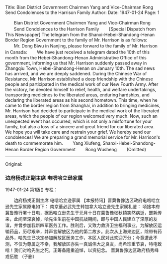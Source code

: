 Title: Bian District Government Chairmen Yang and Vice-Chairman Rong Send Condolences to the Harrison Family
Author:
Date: 1947-01-24
Page: 1

　　Bian District Government Chairmen Yang and Vice-Chairman Rong
　　Send Condolences to the Harrison Family
　　[Special Dispatch from This Newspaper] The telegram from the Shanxi-Hebei-Shandong-Henan Border Region Government to the family of Mr. Harrison is as follows:
　　Mr. Dong Biwu in Nanjing, please forward to the family of Mr. Harrison in Canada:
　　We have just received a telegram dated the 10th of this month from the Hebei-Shandong-Henan Administrative Office of this government, informing us that Mr. Harrison suddenly passed away in Zhangqiu Town, Hebei-Shandong-Henan on January 10th. The sad news has arrived, and we are deeply saddened. During the Chinese War of Resistance, Mr. Harrison established a deep friendship with the Chinese people and participated in the medical work of our New Fourth Army. After the victory, he devoted himself to relief, health, and welfare undertakings, transporting medicines to the liberated areas, enduring hardships, and declaring the liberated areas as his second hometown. This time, when he came to the border region from Shanghai, in addition to bringing medicines, Mr. Harrison had decided to participate in the medical work of the liberated areas, which the people of our region welcomed very much. Now, such an unexpected event has occurred, which is not only a misfortune for your family, but also a loss of a sincere and great friend for our liberated area. We hope you will take care and restrain your grief. We hereby send our condolences! We are preparing a grand memorial service for Mr. Harrison's death to commemorate him.
　　Yang Xiufeng, Shanxi-Hebei-Shandong-Henan Border Region Government
　　Rong Wusheng
　　(Omitted)



<hr /> 

Original: 


### 边府杨戎正副主席  电唁哈立逊家属

1947-01-24
第1版()
专栏：

　　边府杨戎正副主席
    电唁哈立逊家属
    【本报特讯】晋冀鲁豫边区政府电唁哈立逊先生家属原电如下：
    南京董必武先生转加拿大哈立逊先生家属礼鉴：
    顷接本府冀鲁豫行署十日电，据悉哈立逊先生于元月十日在冀鲁豫张秋镇突然病逝，噩耗传来，此间至深哀悼，哈先生生前在中国抗战期间，即与中国人民建立了深厚的友谊，并曾参加我新四军医务工作。胜利后，又致力救济卫生福利事业，为解放区运输药品，历尽艰辛，并声言解放区为他的第二故乡。此次从上海来边区，除带有药品外，哈先生已决定参加解放区医务工作，本区人民对此欢迎万分；今竟遭此不测，不仅为尊属之不幸，我解放区亦失一真诚伟大之良友，尚希珍重节哀，特电致唁！我们对哈先生之死，正筹备隆重追悼，以资纪念。
     晋冀鲁豫边区政府杨秀峰
     戎伍胜
     （子删）
